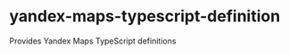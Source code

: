 yandex-maps-typescript-definition
=================================

Provides Yandex Maps TypeScript definitions
